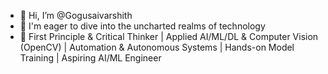 - 👋 Hi, I’m @Gogusaivarshith
- 👀 I'm eager to dive into the uncharted realms of technology
- 🌱 First Principle & Critical Thinker | Applied AI/ML/DL & Computer Vision (OpenCV) | Automation & Autonomous Systems | Hands-on Model Training | Aspiring AI/ML Engineer

<!---
Gogusaivarshith/Gogusaivarshith is a ✨ special ✨ repository because its `README.md` (this file) appears on your GitHub profile.
You can click the Preview link to take a look at your changes.
--->
